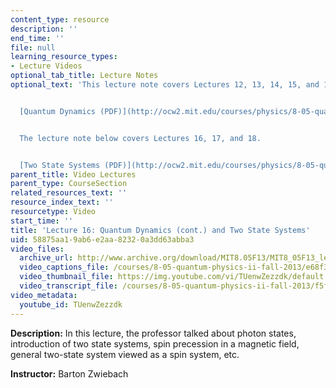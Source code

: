 ```yaml
---
content_type: resource
description: ''
end_time: ''
file: null
learning_resource_types:
- Lecture Videos
optional_tab_title: Lecture Notes
optional_text: 'This lecture note covers Lectures 12, 13, 14, 15, and 16.


  [Quantum Dynamics (PDF)](http://ocw2.mit.edu/courses/physics/8-05-quantum-physics-ii-fall-2013/lecture-notes/MIT8_05F13_Chap_06.pdf)


  The lecture note below covers Lectures 16, 17, and 18.


  [Two State Systems (PDF)](http://ocw2.mit.edu/courses/physics/8-05-quantum-physics-ii-fall-2013/lecture-notes/MIT8_05F13_Chap_07.pdf)'
parent_title: Video Lectures
parent_type: CourseSection
related_resources_text: ''
resource_index_text: ''
resourcetype: Video
start_time: ''
title: 'Lecture 16: Quantum Dynamics (cont.) and Two State Systems'
uid: 58875aa1-9ab6-e2aa-8232-0a3dd63abba3
video_files:
  archive_url: http://www.archive.org/download/MIT8.05F13/MIT8_05F13_lec16_300k.mp4
  video_captions_file: /courses/8-05-quantum-physics-ii-fall-2013/e68f3f12c6b15914a5d45c4f81b75fd6_TUenwZezzdk.vtt
  video_thumbnail_file: https://img.youtube.com/vi/TUenwZezzdk/default.jpg
  video_transcript_file: /courses/8-05-quantum-physics-ii-fall-2013/f5ff5acfcf79779580cb1e796a4b55e7_TUenwZezzdk.pdf
video_metadata:
  youtube_id: TUenwZezzdk
---
```


**Description:** In this lecture, the professor talked about photon states, introduction of two state systems, spin precession in a magnetic field, general two-state system viewed as a spin system, etc.

**Instructor:** Barton Zwiebach